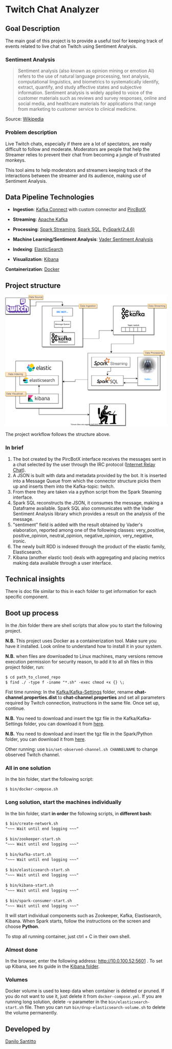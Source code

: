# Twitch Chat Analyzer
## Goal Description
The main goal of this project is to provide a useful tool for keeping track of events related to live chat on Twitch using Sentiment Analysis.

### Sentiment Analysis
>Sentiment analysis (also known as opinion mining or emotion AI) refers to the use of natural language processing, text analysis, computational linguistics, and biometrics to systematically identify, extract, quantify, and study affective states and subjective information. Sentiment analysis is widely applied to voice of the customer materials such as reviews and survey responses, online and social media, and healthcare materials for applications that range from marketing to customer service to clinical medicine.

Source: [Wikipedia](https://en.wikipedia.org/wiki/Sentiment_analysis "Sentiment analysis")

### Problem description
Live Twitch chats, especially if there are a lot of spectators, are really difficult to follow and moderate. Moderators are people that help the Streamer relies to prevent their chat from becoming a jungle of frustrated monkeys.

This tool aims to help moderators and streamers keeping track of the interactions between the streamer and its audience, making use of Sentiment Analysis.

## Data Pipeline Technologies

- **Ingestion**: [Kafka Connect](https://docs.confluent.io/current/connect/index.html "Kafka Connect") with custom connector and [PircBotX](https://github.com/pircbotx/pircbotx "PircBotX")
- **Streaming**: [Apache Kafka](https://www.confluent.io/what-is-apache-kafka "Apache Kafka")
- **Processing**: [Spark Streaming](https://spark.apache.org/streaming/ "Spark Streaming"), [Spark SQL](https://spark.apache.org/sql/ "Spark SQL"), [PySpark(2.4.6)](https://spark.apache.org/docs/2.4.6/library "PySpark(2.4.6)")
- **Machine Learning/Sentiment Analysis**: [Vader Sentiment Analysis](https://pypi.org/project/vaderSentiment/ "Vader Sentiment Analysis")

- **Indexing**: [ElasticSearch](https://www.elastic.co/what-is/elasticsearch "ElasticSearch")  
- **Visualization**: [Kibana](https://www.elastic.co/what-is/kibana "Kibana") 

**Containerization**: [Docker]( https://www.docker.com "Docker")

## Project structure
<p align="center"><img src="docs/img/twitch_chat _analyzer_workflow.svg" alt="workflow" width="800"/></p>

The project workflow follows the structure above.
### In brief
1. The bot created by the PircBotX interface receives the messages sent in a chat selected by the user through the IRC protocol ([Internet Relay Chat](https://en.wikipedia.org/wiki/Internet_Relay_Chat "IRC")). 
2. A JSON is built with data and metadata provided by the bot. It is inserted into a Message Queue from which the connector structure picks them up and inserts them into the Kafka-topic: twitch. 
3. From there they are taken via a python script from the Spark Steaming interface. 
4. Spark SQL reconstructs the JSON, it consumes the message, making a Dataframe available. Spark SQL also communicates with the Vader Sentiment Analysis library which provides a result on the analysis of the message. 
5. "sentiment" field is added with the result obtained by Vader's elaboration, reported among one of the following classes: very_positive, positive_opinion, neutral_opinion, negative_opinion, very_negative, ironic. 
6. The newly built RDD is indexed through the product of the elastic family, Elasticsearch. 
7. Kibana (another elastic tool) deals with aggregating and placing metrics making data available through a user interface.

## Technical insights
There is doc file similar to this in each folder to get information for each specific component.

## Boot up process
In the /bin folder there are shell scripts that allow you to start the following project.

**N.B.** This project uses Docker as a containerization tool. Make sure you have it installed. Look online to understand how to install it in your system.

**N.B.** when files are downloaded to Linux machines, many versions remove execution permission for security reason, to add it to all sh files in this project folder, run:

```shell
$ cd path_to_cloned_repo
$ find ./ -type f -iname "*.sh" -exec chmod +x {} \;
```
Fist time running:
In the [Kafka/Kafka-Settings](https://github.com/Warcreed/Tap-Project/tree/master/Kafka/Kafka-Settings "Kafka-Settings") folder, rename **chat-channel.properties.dist** to **chat-channel.properties** and set all parameters required by Twitch connection, instructions in the same file. Once set up, continue.

**N.B.** You need to download and insert the tgz file in the Kafka/Kafka-Settings folder, you can download it from [here](https://downloads.apache.org/kafka/2.5.0/kafka_2.12-2.5.0.tgz).

**N.B.** You need to download and insert the tgz file in the Spark/Python folder, you can download it from [here](http://us.mirrors.quenda.co/apache/spark/spark-2.4.6/spark-2.4.6-bin-hadoop2.7.tgz).

Other running:
use `bin/set-observed-channel.sh CHANNELNAME` to change observed Twitch channel.

### All in one solution

In the bin folder, start the following script:
```shell
$ bin/docker-compose.sh
```
### Long solution, start the machines individually

In the bin folder, start **in order** the following scripts, in **different bash**:
```shell
$ bin/create-network.sh
"~~~ Wait until end logging ~~~"

$ bin/zookeeper-start.sh
"~~~ Wait until end logging ~~~"

$ bin/kafka-start.sh
"~~~ Wait until end logging ~~~"

$ bin/elasticsearch-start.sh
"~~~ Wait until end logging ~~~"

$ bin/kibana-start.sh
"~~~ Wait until end logging ~~~"

$ bin/spark-consumer-start.sh
"~~~ Wait until end logging ~~~"
```
It will start individual components such as Zookeeper, Kafka, Elastisearch, Kibana.
When Spark starts, follow the instructions on the screen and choose **Python**.

To stop all running container, just ctrl + C in their own shell.

### Almost done
In the browser, enter the following address:  http://10.0.100.52:5601 .
To set up Kibana, see its guide in the [Kibana folder](https://github.com/Warcreed/Tap-Project/tree/master/Kibana "Kibana").

### Volumes
Docker volume is used to keep data when container is deleted or pruned. If you do not want to use it, just delete it from `docker-compose.yml`. If you are running long solution, delete -v parameter in the `bin/elasticsearch-start.sh` file. Then you can run `bin/drop-elasticsearch-volume.sh` to delete the volume permanently.

## Developed by
[Danilo Santitto](https://github.com/Warcreed "Warcreed")